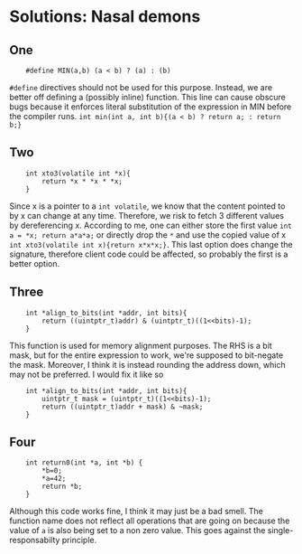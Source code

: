 # Solutions: Nasal demons

## One
```
    #define MIN(a,b) (a < b) ? (a) : (b)
```
`#define` directives should not be used for this purpose. Instead, we are 
better off defining a (possibly inline) function. This line can cause
obscure bugs because it enforces literal substitution of the expression in MIN
before the compiler runs. 
`int min(int a, int b){(a < b) ? return a; : return b;}`

## Two
```
    int xto3(volatile int *x){
        return *x * *x * *x;
    }
```
Since x is a pointer to a `int volatile`, we know that the content pointed to by x
can change at any time. Therefore, we risk to fetch 3 different values by dereferencing
x. According to me, one can either store the first value `int a = *x; return a*a*a;`
or directly drop the `*` and use the copied value of x 
`int xto3(volatile int x){return x*x*x;}`. This last option does change the signature,
therefore client code could be affected, so probably the first is a better option.

## Three

```
    int *align_to_bits(int *addr, int bits){
        return ((uintptr_t)addr) & (uintptr_t)((1<<bits)-1);
    }
```
This function is used for memory alignment purposes. The RHS is a bit mask,
but for the entire expression to work, we're supposed to bit-negate the mask.
Moreover, I think it is instead rounding the address down, which may not be
preferred. I would fix it like so
```
    int *align_to_bits(int *addr, int bits){
        uintptr_t mask = (uintptr_t)((1<<bits)-1);
        return ((uintptr_t)addr + mask) & ~mask;
    }
```


## Four
```
    int return0(int *a, int *b) {
        *b=0;
        *a=42;
        return *b;
    }
```
Although this code works fine, I think it may just be a bad smell.
The function name does not reflect all operations that are going on
because the value of `a` is also being set to a non zero value. This
goes against the single-responsabilty principle.
